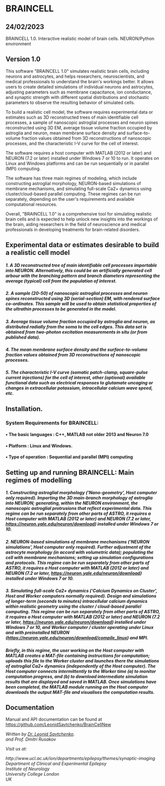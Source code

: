 # BRAINCELL
## 24/02/2023


BRAINCELL 1.0. Interactive realistic model of brain cells. NEURON/Python environment

## Version 1.0

<p> 

This software "BRAINCELL 1.0" simulates realistic brain cells, including neurons and astrocytes, and helps researchers, neuroscientists, and medical professionals to understand the brain's workings better. It allows users to create detailed simulations of individual neurons and astrocytes, adjusting parameters such as membrane capacitance, ion conductance, and synaptic strength with different spatial distributions and stochastic parameters to observe the resulting behavior of simulated cells.

To build a realistic cell model, the software requires experimental data or estimates such as 3D reconstructed trees of main identifiable cell processes, a sample of nanoscopic astroglial processes and neuron spines reconstructed using 3D EM, average tissue volume fraction occupied by astroglia and neuron, mean membrane surface density and surface-to-volume fraction values obtained from 3D reconstructions of nanoscopic processes, and the characteristic I-V curve for the cell of interest.

The software requires a host computer with MATLAB (2012 or later) and NEURON (7.2 or later) installed under Windows 7 or 10 to run. It operates on Linux and Windows platforms and can be run sequentially or in parallel (MPI) computing.

The software has three main regimes of modeling, which include constructing astroglial morphology, NEURON-based simulations of membrane mechanisms, and simulating full-scale Ca2+ dynamics using cluster/cloud-based parallel computing. These regimes can be run separately, depending on the user's requirements and available computational resources.

Overall, "BRAINCELL 1.0" is a comprehensive tool for simulating realistic brain cells and is expected to help unlock new insights into the workings of the brain, aiding researchers in the field of neuroscience and medical professionals in developing treatments for brain-related disorders.

</p>




## Experimental data or estimates desirable to build a realistic cell  model

##### 1. A 3D reconstructed tree of main identifiable cell processes importable into NEURON. Alternatively, this could be  an artificially generated cell arbour with the branching pattern and branch diameters representing the average (typical)  cell from the population of interest. 
##### 2. A sample (20-50) of nanoscopic astroglial processes and neuron spines reconstructed using 3D (serial-section) EM, with rendered surface co-ordinates.  This sample will be used to obtain statistical properties of the ultrathin processes to be generated in the model. 
##### 3. Average tissue volume fraction occupied by astroglia and neuron, as distributed radially from the soma to the cell edges.  This data set is obtained from two-photon excitation measurements in situ (or from published data). 
##### 4. The mean membrane surface density and the surface-to-volume fraction values obtained from 3D reconstructions of nanoscopic  processes.  
##### 5. The characteristic I-V curve (somatic patch-clamp, square-pulse current injections) for the cell of interest, other (optional) available functional data such as electrical responses to glutamate uncaging or changes in extracellular potassium, intracellular calcium wave speed, etc. 


## Installation. 

### System Requirements for BRAINCELL:
#### •	The basic languages : C++, MATLAB not older 2013 and Neuron 7.0
#### •	Platform : Linux and Windows. 
#### •	Type of operation : Sequential and parallel (MPI) computing


## Setting up and running BRAINCELL: Main regimes of modelling 


##### 1.	Constructing astroglial morphology ('Nano-geometry', Host computer only required). Importing the 3D main-branch morphology of astroglia into NEURON; generating, within the NEURON environment, the nanoscopic astroglial protrusions that reflect experimental data. This regime can be run separately from other parts of ASTRO, it requires a Host computer with MATLAB (2012 or later) and NEURON (7.2 or later, https://neuron.yale.edu/neuron/download) installed under Windows 7 or 10. 

##### 2.	NEURON-based simulations of membrane mechanisms ('NEURON simulations', Host computer only required). Further adjustment of the astrocyte morphology (in accord with volumetric data); populating the cell with membrane mechanisms; setting up simulation configurations and protocols. This regime can be run separately from other parts of ASTRO, it requires a Host computer with MATLAB (2012 or later) and NEURON (7.2 or later, https://neuron.yale.edu/neuron/download) installed under Windows 7 or 10. 
##### 3.	Simulating full-scale Ca2+ dynamics ('Calcium Dynamics on Cluster', Host and Worker computers normally required). Design and simulations of longer-term (seconds to minutes) intracellular calcium dynamics within realistic geometry using the cluster / cloud-based parallel computing. This regime can be run separately from other parts of ASTRO, it requires a Host computer with MATLAB (2012 or later) and NEURON (7.2 or later, https://neuron.yale.edu/neuron/download) installed under Windows 7 or 10, and Worker computer / cluster operating under Linux and with preinstalled NEURON (https://neuron.yale.edu/neuron/download/compile_linux) and MPI. 
##### Briefly, in this regime, the user working on the Host computer with MATLAB creates a MAT-file containing instructions for computation; uploads this file to the Worker cluster and launches there the simulations of astroglial Ca2+ dynamics (independently of the Host computer). The Host computer connects intermittently to the Worker time (a) to monitor computation progress, and (b) to download intermediate simulation results that are displayed and saved in MATLAB. Once simulations have been completed, the MATLAB module running on the Host computer downloads the output MAT-file and visualises the computation results. 


## Documentation

Manual and API documentation can be found at https://github.com/LeonidSavtchenko/BrainCellNew



<address>

Written by <a href="mailto:savtchenko#yahoo.com">Dr. Leonid Savtchenko</a>.<br> and Prof. Dmitri Rusakov 
<p>
Visit us at:<br> </p>
http://www.ucl.ac.uk/ion/departments/epilepsy/themes/synaptic-imaging <br>
Department of Clinical and Experimental Epilepsy<br>
Institute of Neurology<br>
University College London<br>
UK<br>

</address>
